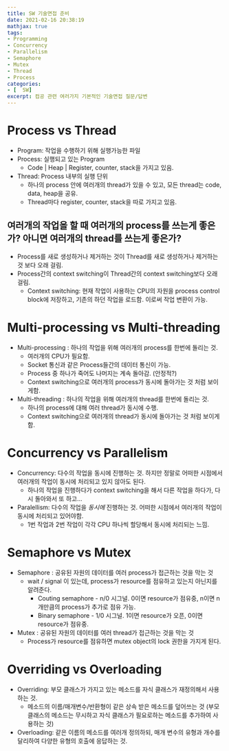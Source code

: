 ```yaml
---
title: SW 기술면접 준비
date: 2021-02-16 20:38:19
mathjax: true
tags: 
- Programming
- Concurrency
- Parallelism
- Semaphore
- Mutex
- Thread
- Process
categories: 
- [  SW]
excerpt: 컴공 관련 여러가지 기본적인 기술면접 질문/답변
---
```


# Process vs Thread

- Program: 작업을 수행하기 위해 실행가능한 파일
- Process: 실행되고 있는 Program
  - Code | Heap | Register, counter, stack을 가지고 있음.
- Thread: Process 내부의 실행 단위
  - 하나의 process 안에 여러개의 thread가 있을 수 있고, 모든 thread는 code, data, heap을 공유.
  - Thread마다 register, counter, stack을 따로 가지고 있음.

## 여러개의 작업을 할 때 여러개의 process를 쓰는게 좋은가? 아니면 여러개의 thread를 쓰는게 좋은가?

- Process를 새로 생성하거나 제거하는 것이 Thread를 새로 생성하거나 제거하는 것 보다 오래 걸림.
- Process간의 context switching이 Thread간의 context switching보다 오래 걸림.
  - Context switching: 현재 작업이 사용하는 CPU의 자원을 process control block에 저장하고, 기존의 하던 작업을 로드함. 이로써 작업 변환이 가능.


# Multi-processing vs Multi-threading

- Multi-processing : 하나의 작업을 위해 여러개의 process를 한번에 돌리는 것.
  - 여러개의 CPU가 필요함.
  - Socket 통신과 같은 Process들간의 데이터 통신이 가능.
  - Process 중 하나가 죽어도 나머지는 계속 돌아감. (안정적?)
  - Context switching으로 여러개의 process가 동시에 돌아가는 것 처럼 보이게함.
- Multi-threading : 하나의 작업을 위해 여러개의 thread를 한번에 돌리는 것.
  - 하나의 process에 대해 여러 thread가 동시에 수행.
  - Context switching으로 여러개의 thread가 동시에 돌아가는 것 처럼 보이게함.

# Concurrency vs Parallelism

- Concurrency: 다수의 작업을 동시에 진행하는 것. 하지만 정말로 어떠한 시점에서 여러개의 작업이 동시에 처리되고 있지 않아도 된다.
  - 하나의 작업을 진행하다가 context switching을 해서 다른 작업을 하다가, 다시 돌아와서 또 하고...
- Paralellism: 다수의 작업을 *동시에* 진행하는 것. 어떠한 시점에서 여러개의 작업이 동시에 처리되고 있어야함.
  - 1번 작업과 2번 작업이 각각 CPU 하나씩 할당해서 동시에 처리되는 느낌.

# Semaphore vs Mutex

- Semaphore : 공유된 자원의 데이터를 여러 process가 접근하는 것을 막는 것
  - wait / signal 이 있는데, process가 resource를 점유하고 있는지 아닌지를 알려준다. 
    - Couting semaphore - n/0 시그널. 0이면 resource가 점유중, n이면 n개만큼의 process가 추가로 점유 가능.
    - Binary semaphore - 1/0 시그널. 1이면 resource가 오픈, 0이면 resource가 점유중. 
- Mutex : 공유된 자원의 데이터를 여러 thread가 접근하는 것을 막는 것
  - Process가 resource를 점유하면 mutex object의 lock 권한을 가지게 된다. 

# Overriding vs Overloading

- Overriding: 부모 클래스가 가지고 있는 메소드를 자식 클래스가 재정의해서 사용하는 것.
  - 메소드의 이름/매개변수/반환형이 같은 상속 받은 메소드를 덮어쓰는 것 (부모 클래스의 메소드는 무시하고 자식 클래스가 필요로하는 메소드를 추가하여 사용하는 것)
- Overloading: 같은 이름의 메소드를 여러개 정의하되, 매개 변수의 유형과 개수를 달리하여 다양한 유형의 호출에 응답하는 것.